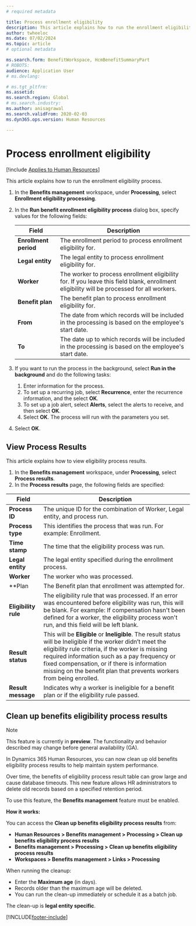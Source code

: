 ```yaml
---
# required metadata

title: Process enrollment eligibility
description: This article explains how to run the enrollment eligibility process.
author: twheeloc
ms.date: 07/02/2024
ms.topic: article
# optional metadata

ms.search.form: BenefitWorkspace, HcmBenefitSummaryPart
# ROBOTS: 
audience: Application User
# ms.devlang: 

# ms.tgt_pltfrm: 
ms.assetid: 
ms.search.region: Global
# ms.search.industry: 
ms.author: anisagrawal
ms.search.validFrom: 2020-02-03
ms.dyn365.ops.version: Human Resources

---
```


# Process enrollment eligibility

[!include [Applies to Human Resources](../includes/applies-to-hr.md)]

This article explains how to run the enrollment eligibility process.

1. In the **Benefits management** workspace, under **Processing**, select **Enrollment eligibility processing**.
2. In the **Run benefit enrollment eligibility process** dialog box, specify values for the following fields:

   | Field | Description |
   | --- | --- |
   | **Enrollment period** | The enrollment period to process enrollment eligibility for. |
   | **Legal entity** | The legal entity to process enrollment eligibility for. |
   | **Worker** | The worker to process enrollment eligibility for. If you leave this field blank, enrollment eligibility will be processed for all workers. |
   | **Benefit plan** | The benefit plan to process enrollment eligibility for.
   | **From** | The date from which records will be included in the processing is based on the employee's start date.
   | **To** | The date up to which records will be included in the processing is based on the employee's start date.

3. If you want to run the process in the background, select **Run in the background** and do the following tasks:

   1. Enter information for the process.
   2. To set up a recurring job, select **Recurrence**, enter the recurrence information, and the select **OK**.
   3. To set up a job alert, select **Alerts**, select the alerts to receive, and then select **OK**.
   4. Select **OK**. The process will run with the parameters you set.

4. Select **OK**.

## View Process Results

This article explains how to view eligibility process results.

1.	In the **Benefits management** workspace, under **Processing**, select **Process results**.
2.	In the **Process results** page, the following fields are specified:

   | Field | Description |
   | --- | --- |
   | **Process ID** | The unique ID for the combination of Worker, Legal entity, and process run. |
   | **Process type** | This identifies the process that was run. For example: Enrollment. |
   | **Time stamp** | The time that the eligibility process was run. |
   | **Legal entity** | The legal entity specified during the enrollment process. |
   | **Worker** | The worker who was processed. |
   | **Plan | The Benefit plan that enrollment was attempted for. |
   | **Eligibility rule** | The eligibility rule that was processed. If an error was encountered before eligibility was run, this will be blank. For example: If compensation hasn't been defined for a worker, the eligibility process won't run, and this field will be left blank. |
   | **Result status** | This will be **Eligible** or **Ineligible**. The result status will be Ineligible if the worker didn’t meet the eligibility rule criteria, if the worker is missing required information such as a pay frequency or fixed compensation, or if there is information missing on the benefit plan that prevents workers from being enrolled. |
   | **Result message** | Indicates why a worker is ineligible for a benefit plan or if the eligibility rule passed. |

## Clean up benefits eligibility process results

>[!NOTE]  
This feature is currently in **preview**. The functionality and behavior described may change before general availability (GA).

In Dynamics 365 Human Resources, you can now clean up old benefits eligibility process results to help maintain system performance.

Over time, the benefits of eligibility process result table can grow large and cause database timeouts. This new feature allows HR administrators to delete old records based on a specified retention period.

To use this feature, the **Benefits management** feature must be enabled.

**How it works:**

You can access the **Clean up benefits eligibility process results** from:

- **Human Resources > Benefits management > Processing > Clean up benefits eligibility process results**
- **Benefits management > Processing > Clean up benefits eligibility process results**
- **Workspaces > Benefits management > Links > Processing**

When running the cleanup:

- Enter the **Maximum age** (in days).
- Records older than the maximum age will be deleted.
- You can run the clean-up immediately or schedule it as a batch job.

The clean-up is **legal entity specific**.

[!INCLUDE[footer-include](../includes/footer-banner.md)]
